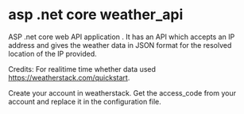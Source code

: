 # asp .net core weather_api
ASP .net core web API application . It has an API which accepts an IP address and gives the weather data in JSON format for the resolved location of the IP provided.

Credits: 
For realitime time whether data used https://weatherstack.com/quickstart.

Create your account in weatherstack. Get the access_code from your account and replace it in the configuration file.
